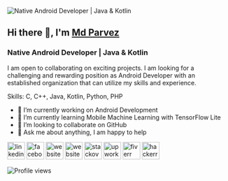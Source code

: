 
![Native Android Developer | Java & Kotlin](https://res.cloudinary.com/practicaldev/image/fetch/s--62L9hJhF--/c_imagga_scale,f_auto,fl_progressive,h_420,q_auto,w_1000/https://github.githubassets.com/images/modules/site/social-cards/package-registry.png)

## Hi there 👋, I'm <a href="https://www.facebook.com/profile.php?id=100027046177797">Md Parvez</a>
### Native Android Developer | Java & Kotlin

I am open to collaborating on exciting projects. I am looking for a  challenging and rewarding position as Android Developer with an established organization that can utilize my skills and experience.

Skills: C, C++, Java, Kotlin, Python, PHP

- 🔭 I’m currently working on Android Development 
- 🌱 I’m currently learning Mobile Machine Learning with TensorFlow Lite 
- 👯 I’m looking to collaborate on GitHub 
- 💬 Ask me about anything, I am happy to help 

 [<img src='https://cdn.jsdelivr.net/npm/simple-icons@3.0.1/icons/linkedin.svg' alt='linkedin' height='40'>](https://www.linkedin.com/in/md-parvez-740285229//)  [<img src='https://cdn.jsdelivr.net/npm/simple-icons@3.0.1/icons/facebook.svg' alt='facebook' height='40'>](https://www.facebook.com/profile.php?id=100027046177797)   [<img src='https://cdn.jsdelivr.net/npm/simple-icons@3.0.1/icons/icloud.svg' alt='website' height='40'>](https://mdparvez2468.github.io/portfolio/)  [<img src='https://cdn.jsdelivr.net/npm/simple-icons@3.0.1/icons/googleplay.svg' alt='website' height='40'>](https://play.google.com/store/apps/dev?id=9040107315128504922)   [<img src='https://cdn.jsdelivr.net/npm/simple-icons@3.0.1/icons/stackoverflow.svg' alt='stackoverflow' height='40'>](https://stackoverflow.com/users/18129328/md-parvez) [<img src='https://cdn.jsdelivr.net/npm/simple-icons@3.0.1/icons/upwork.svg' alt='upwork' height='40'>](https://www.upwork.com/freelancers/~01c19d0c530f913e06)  [<img src='https://cdn.jsdelivr.net/npm/simple-icons@3.0.1/icons/fiverr.svg' alt='fiverr' height='40'>](https://www.fiverr.com/parvez24h?up_rollout=true)  [<img src='https://cdn.jsdelivr.net/npm/simple-icons@3.0.1/icons/hackerrank.svg' alt='hackerrank' height='40'>](https://www.hackerrank.com/parvezz24h)  

![Profile views](https://gpvc.arturio.dev/mdparvez2468)  
